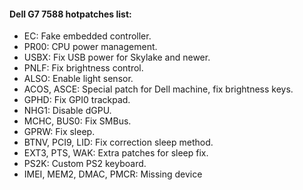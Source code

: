 #### Dell G7 7588 hotpatches list:

- EC: Fake embedded controller.
- PR00: CPU power management.
- USBX: Fix USB power for Skylake and newer.
- PNLF: Fix brightness control.
- ALSO: Enable light sensor.
- ACOS, ASCE: Special patch for Dell machine, fix brightness keys.
- GPHD: Fix GPI0 trackpad.
- NHG1: Disable dGPU.
- MCHC, BUS0: Fix SMBus.
- GPRW: Fix sleep.
- BTNV, PCI9, LID: Fix correction sleep method.
- EXT3, PTS, WAK: Extra patches for sleep fix.
- PS2K: Custom PS2 keyboard.
- IMEI, MEM2, DMAC, PMCR: Missing device
